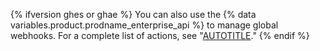 {% ifversion ghes or ghae %}
You can also use the {% data variables.product.prodname_enterprise_api %} to manage global webhooks. For a complete list of actions, see "[AUTOTITLE](/rest/enterprise-admin/global-webhooks)."
{% endif %}
